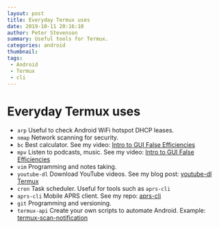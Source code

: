 ```yaml
---
layout: post
title: Everyday Termux uses
date: 2019-10-11 20:16:10
author: Peter Stevenson
summary: Useful tools for Termux.
categories: android
thumbnail:
tags:
 - Android
 - Termux
 - cli
---
```


# Everyday Termux uses

* `arp` Useful to check Android WiFi hotspot DHCP leases.
* `nmap` Network scanning for security.
* `bc` Best calculator. See my video: [Intro to GUI False Efficiencies](https://www.youtube.com/watch?v=Sl7y4bbDOkQ)
* `mpv` Listen to podcasts, music. See my video: [Intro to GUI False Efficiencies](https://www.youtube.com/watch?v=Sl7y4bbDOkQ)
* `vim` Programming and notes taking.
* `youtube-dl` Download YouTube videos. See my blog post: [youtube-dl Termux](https://2e0pgs.github.io/blog/android/2019/10/07/youtube-dl-termux/)
* `cron` Task scheduler. Useful for tools such as `aprs-cli`
* `aprs-cli` Mobile APRS client. See my repo: [aprs-cli](https://bitbucket.org/2E0PGS/aprs-cli/src/master/)
* `git` Programming and versioning.
* `termux-api` Create your own scripts to automate Android. Example: [termux-scan-notification](https://bitbucket.org/2E0PGS/termux-scan-notification/src/master/)
